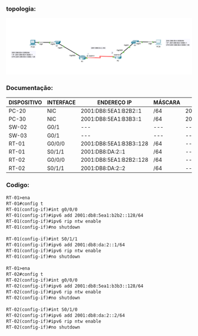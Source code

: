 ### topologia:

![](https://github.com/redeslinuxcode/atividades_cisco_redes_/blob/main/cisco/topologia%205.PNG)

### Documentação:

| DISPOSITIVO | INTERFACE | ENDEREÇO IP             | MÁSCARA         | GATEWAY PADRÃO          |
|-------------|-----------|-------------------------|-----------------|-------------------------|
| PC-20       | NIC       | 2001:DB8:5EA1:B2B2::1   | /64             | 2001:DB8:5EA1:B2B2::128 |
| PC-30       | NIC       | 2001:DB8:5EA1:B3B3::1   | /64             | 2001:DB8:5EA1:B3B3::128 |
| SW-02       | G0/1      | ---                     | ---             | ---                     |
| SW-03       | G0/1      | ---                     | ---             | ---                     |
| RT-01       | G0/0/0    | 2001:DB8:5EA1:B3B3::128 | /64             | ---                     |
| RT-01       | S0/1/1    | 2001:DB8:DA:2::1        | /64             | ---                     |
| RT-02       | G0/0/0    | 2001:DB8:5EA1:B2B2::128 | /64             | ---                     |
| RT-02       | S0/1/1    | 2001:DB8:DA:2::2        | /64             | ---                     |

### Codigo:
~~~
RT-01>ena
RT-01#config t
RT-01(config-if)#int g0/0/0
RT-01(config-if)#ipv6 add 2001:db8:5ea1:b2b2::128/64
RT-01(config-if)#ipv6 rip ntw enable
RT-01(config-if)#no shutdown

RT-01(config-if)#int S0/1/1
RT-01(config-if)#ipv6 add 2001:db8:da:2::1/64
RT-01(config-if)#ipv6 rip ntw enable
RT-01(config-if)#no shutdown

RT-01>ena
RT-02#config t
RT-02(config-if)#int g0/0/0
RT-02(config-if)#ipv6 add 2001:db8:5ea1:b3b3::128/64
RT-02(config-if)#ipv6 rip ntw enable
RT-02(config-if)#no shutdown

RT-02(config-if)#int S0/1/0
RT-02(config-if)#ipv6 add 2001:db8:da:2::2/64
RT-02(config-if)#ipv6 rip ntw enable
RT-02(config-if)#no shutdown
 ~~~
